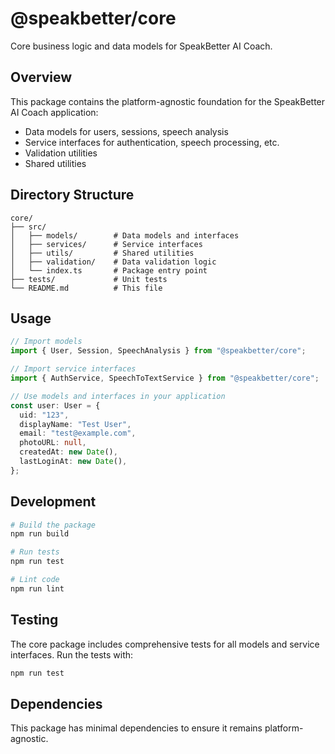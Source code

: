 # @speakbetter/core

Core business logic and data models for SpeakBetter AI Coach.

## Overview

This package contains the platform-agnostic foundation for the SpeakBetter AI Coach application:

- Data models for users, sessions, speech analysis
- Service interfaces for authentication, speech processing, etc.
- Validation utilities
- Shared utilities

## Directory Structure

```
core/
├── src/
│   ├── models/        # Data models and interfaces
│   ├── services/      # Service interfaces
│   ├── utils/         # Shared utilities
│   ├── validation/    # Data validation logic
│   └── index.ts       # Package entry point
├── tests/             # Unit tests
└── README.md          # This file
```

## Usage

```typescript
// Import models
import { User, Session, SpeechAnalysis } from "@speakbetter/core";

// Import service interfaces
import { AuthService, SpeechToTextService } from "@speakbetter/core";

// Use models and interfaces in your application
const user: User = {
  uid: "123",
  displayName: "Test User",
  email: "test@example.com",
  photoURL: null,
  createdAt: new Date(),
  lastLoginAt: new Date(),
};
```

## Development

```bash
# Build the package
npm run build

# Run tests
npm run test

# Lint code
npm run lint
```

## Testing

The core package includes comprehensive tests for all models and service interfaces. Run the tests with:

```bash
npm run test
```

## Dependencies

This package has minimal dependencies to ensure it remains platform-agnostic.
